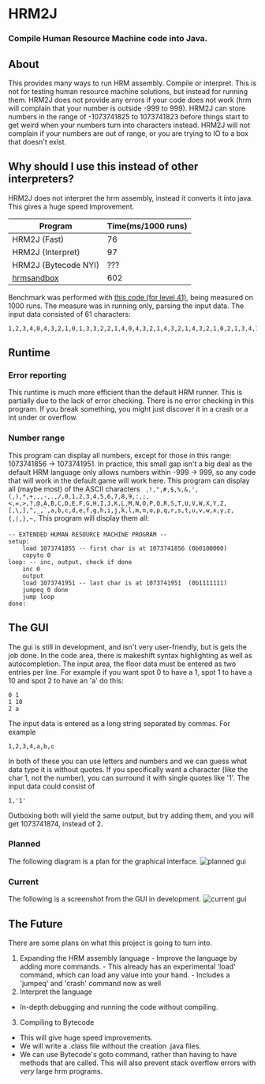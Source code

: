 # HRM2J
### Compile Human Resource Machine code into Java.

## About
This provides many ways to run HRM assembly. Compile or interpret.
This is not for testing human resource machine solutions, but instead for running them.
HRM2J does not provide any errors if your code does not work (hrm will complain that your number is outside -999 to 999).
HRM2J can store numbers in the range of -1073741825 to 1073741823 before things start to get weird when your numbers turn into characters instead.
HRM2J will not complain if your numbers are out of range, or you are trying to IO to a box that doesn't exist.

## Why should I use this instead of other interpreters?
HRM2J does not interpret the hrm assembly, instead it converts it into java. This gives a huge speed improvement.

|Program|Time(ms/1000 runs)|
|-----|-----|
|HRM2J (Fast)|76|
|HRM2J (Interpret)|97|
|HRM2J (Bytecode NYI)|???|
|[hrmsandbox](https://github.com/sixlettervariables/hrmsandbox)|602|

Benchmark was performed with [this code (for level 41)](https://github.com/atesgoral/hrm-solutions/blob/9c92d7137f6a7593ab35389ab284fd3dcebd2a74/solutions/41-Sorting-Floor-34.714/20.651.selection-sniperrifle2004.asm),
being measured on 1000 runs. The measure was in running only, parsing the input data. The input data consisted of 61 characters:
```
1,2,3,4,0,4,3,2,1,0,1,3,3,2,2,1,4,0,4,3,2,1,4,3,2,1,4,3,2,1,0,2,1,3,4,7,8,3,2,1,4,6,0,2,7,3,5,1,2,3,0,4,3,1,2,4,2,3,1,4,0
```

## Runtime
### Error reporting
This runtime is much more efficient than the default HRM runner. This is partially due to
the lack of error checking. There is no error checking in this program. If you break something,
you might just discover it in a crash or a int under or overflow.
### Number range
This program can display all numbers, except for those in this range: 1073741856 -> 1073741951.
In practice, this small gap isn't a big deal as the default HRM language only allows numbers
within -999 -> 999, so any code that will work in the default game will work here.
This program can display all (maybe most) of the ASCII characters
``` ,!,",#,$,%,&,',(,),*,+,,,-,.,/,0,1,2,3,4,5,6,7,8,9,:,;,<,=,>,?,@,A,B,C,D,E,F,G,H,I,J,K,L,M,N,O,P,Q,R,S,T,U,V,W,X,Y,Z,[,\,],^,_,`,a,b,c,d,e,f,g,h,i,j,k,l,m,n,o,p,q,r,s,t,u,v,w,x,y,z,{,|,},~,```
This program will display them all:
```
-- EXTENDED HUMAN RESOURCE MACHINE PROGRAM --
setup:
	load 1073741855 -- first char is at 1073741856 (0b0100000)
	copyto 0
loop: -- inc, output, check if done
	inc 0
	output
	load 1073741951 -- last char is at 1073741951  (0b1111111)
	jumpeq 0 done
	jump loop
done:

```

## The GUI
The gui is still in development, and isn't very user-friendly, but is gets the job done.
In the code area, there is makeshift syntax highlighting as well as autocompletion.
The input area, the floor data must be entered as two entries per line.
For example if you want spot 0 to have a 1, spot 1 to have a 10 and spot 2 to have an 'a' do this:
```
0 1
1 10
2 a
```
The input data is entered as a long string separated by commas. For example
```
1,2,3,4,a,b,c
```
In both of these you can use letters and numbers and we can guess what data type it is without
quotes. If you specifically want a character (like the char 1, not the number), you can surround it with
single quotes like '1'. The input data could consist of 
```
1,'1'
```
Outboxing both will yield the same output, but try adding them, and you will get 1073741874, instead of 2.

### Planned
The following diagram is a plan for the graphical interface.
![planned gui](readme_data/planned.png)

### Current
The following is a screenshot from the GUI in development.
![current gui](readme_data/current.png)

## The Future
There are some plans on what this project is going to turn into.

  1. Expanding the HRM assembly language
    - Improve the language by adding more commands.
    - This already has an experimental 'load' command, which can load any value into your hand.
    - Includes a 'jumpeq' and 'crash' command now as well
  2. Interpret the language
   - In-depth debugging and running the code without compiling.
  3. Compiling to Bytecode
   - This will give huge speed improvements.
   - We will write a .class file without the creation .java files.
   - We can use Bytecode's goto command, rather than having to have methods that are called.
   This will also prevent stack overflow errors with *very* large hrm programs.
